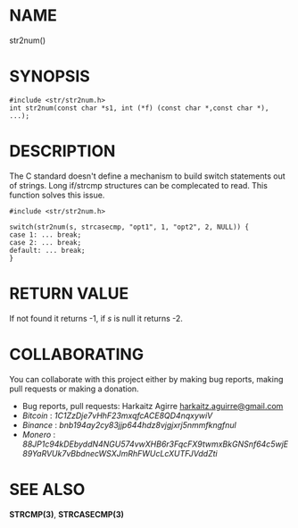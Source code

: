 # NAME

str2num()

# SYNOPSIS

    #include <str/str2num.h>
    int str2num(const char *s1, int (*f) (const char *,const char *), ...);

# DESCRIPTION

The C standard doesn't define a mechanism to build switch statements out of
strings. Long if/strcmp structures can be complecated to read. This function
solves this issue.

    #include <str/str2num.h>
    
    switch(str2num(s, strcasecmp, "opt1", 1, "opt2", 2, NULL)) {
    case 1: ... break;
    case 2: ... break;
    default: ... break;
    }

# RETURN VALUE

If not found it returns -1, if *s* is null it returns -2.

# COLLABORATING

You can collaborate with this project either by making bug reports,
making pull requests or making a donation.

- Bug reports, pull requests: Harkaitz Agirre <harkaitz.aguirre@gmail.com>
- *Bitcoin* : _1C1ZzDje7vHhF23mxqfcACE8QD4nqxywiV_
- *Binance* : _bnb194ay2cy83jjp644hdz8vjgjxrj5nmmfkngfnul_
- *Monero* : _88JP1c94kDEbyddN4NGU574vwXHB6r3FqcFX9twmxBkGNSnf64c5wjE89YaRVUk7vBbdnecWSXJmRhFWUcLcXUTFJVddZti_

# SEE ALSO

**STRCMP(3)**, **STRCASECMP(3)**

